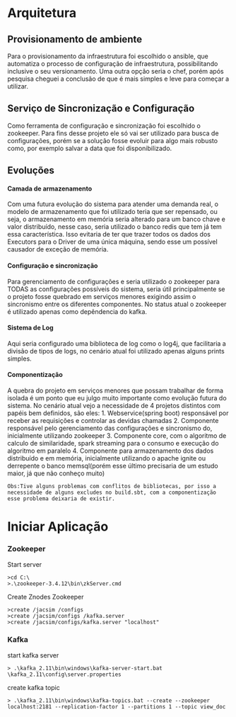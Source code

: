 <h1>Arquitetura</h1>

   <h2>Provisionamento de ambiente</h2>
    Para o provisionamento da infraestrutura foi escolhido o ansible, que automatiza o processo de configuração
    de infraestrutura, possibilitando inclusive o seu versionamento. Uma outra opção seria o chef, porém após pesquisa cheguei a conclusão de que
    é mais simples e leve para começar a utilizar.


   <h2>Serviço de Sincronização e Configuração</h2>
   Como ferramenta de configuração e sincronização foi escolhido o zookeeper. Para fins desse projeto ele só vai ser utilizado para busca de configurações, porém se a solução fosse evoluir para algo mais robusto como, por exemplo salvar a data que foi disponibilizado.

   <h2>Evoluções</h2>
   <h4>Camada de armazenamento</h4>
   Com uma futura evolução do sistema para atender uma demanda real, o modelo de armazenamento que foi utilizado teria que ser repensado, ou seja, o armazenamento
   em memória seria alterado para um banco chave e valor distribuído, nesse caso, seria utilizado o banco redis que tem já tem essa característica. Isso evitaria de ter
   que trazer todos os dados dos Executors para o Driver de uma única máquina, sendo esse um possível causador de exceção de memória.

   <h4>Configuração e sincronização</h4>
    Para gerenciamento de configurações e seria utilizado o zookeeper para TODAS as configurações possíveis do sistema, seria útil principalmente se o projeto fosse quebrado em serviços menores exigindo assim o sincronismo entre os diferentes componentes. No status atual o zookeeper
    é utilizado apenas como depêndencia do kafka.

   <h4>Sistema de Log</h4>
    Aqui seria configurado uma biblioteca de log como o log4j, que facilitaria a divisão de tipos de logs, no cenário atual foi utilizado apenas alguns prints simples.

   <h4>Componentização</h4>
    A quebra do projeto em serviços menores que possam trabalhar de forma isolada é um ponto que eu julgo muito importante como evolução futura do sistema. No cenário atual vejo a necessidade de 4 projetos distintos com papéis bem definidos, são eles:
      1. Webservice(spring boot) responsável por receber as requisições e controlar as devidas chamadas
      2. Componente responsável pelo gerenciamento das configurações e sincronismo do, inicialmente utilizando zookeeper
      3. Componente core, com o algoritmo de calculo de similaridade, spark streaming para o consumo e execução do algoritmo em paralelo
      4. Componente para armazenamento dos dados distribuído e em memória, inicialmente utilizando o apache ignite ou derrepente o banco memsql(porém esse último precisaria de um estudo maior, já que não conheço muito)

    Obs:Tive alguns problemas com conflitos de bibliotecas, por isso a necessidade de alguns excludes no build.sbt, com a componentização esse problema deixaria de existir.

<h1>Iniciar Aplicação</h1>

<h3>Zookeeper</h3>

Start server

```
>cd C:\
>.\zookeeper-3.4.12\bin\zkServer.cmd
```


Create Znodes Zookeeper

```
>create /jacsim /configs
>create /jacsim/configs /kafka.server
>create /jacsim/configs/kafka.server "localhost"

```

<h3>Kafka</h3>

start kafka server

```
> .\kafka_2.11\bin\windows\kafka-server-start.bat \kafka_2.11\config\server.properties
```

create kafka topic

```
> .\kafka_2.11\bin\windows\kafka-topics.bat --create --zookeeper localhost:2181 --replication-factor 1 --partitions 1 --topic view_doc
```
